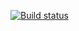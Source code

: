 [![Build status](https://ci.appveyor.com/api/projects/status/2fr80j7domiuk1ug?svg=true)](https://ci.appveyor.com/project/Aleksey-Bur/changedate)
